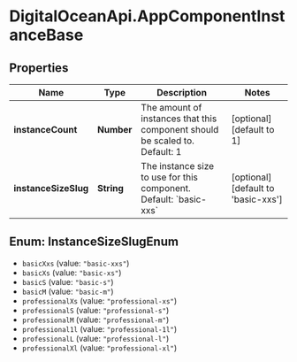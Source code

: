 # DigitalOceanApi.AppComponentInstanceBase

## Properties
Name | Type | Description | Notes
------------ | ------------- | ------------- | -------------
**instanceCount** | **Number** | The amount of instances that this component should be scaled to. Default: 1 | [optional] [default to 1]
**instanceSizeSlug** | **String** | The instance size to use for this component. Default: &#x60;basic-xxs&#x60; | [optional] [default to &#x27;basic-xxs&#x27;]

<a name="InstanceSizeSlugEnum"></a>
## Enum: InstanceSizeSlugEnum

* `basicXxs` (value: `"basic-xxs"`)
* `basicXs` (value: `"basic-xs"`)
* `basicS` (value: `"basic-s"`)
* `basicM` (value: `"basic-m"`)
* `professionalXs` (value: `"professional-xs"`)
* `professionalS` (value: `"professional-s"`)
* `professionalM` (value: `"professional-m"`)
* `professional1l` (value: `"professional-1l"`)
* `professionalL` (value: `"professional-l"`)
* `professionalXl` (value: `"professional-xl"`)

